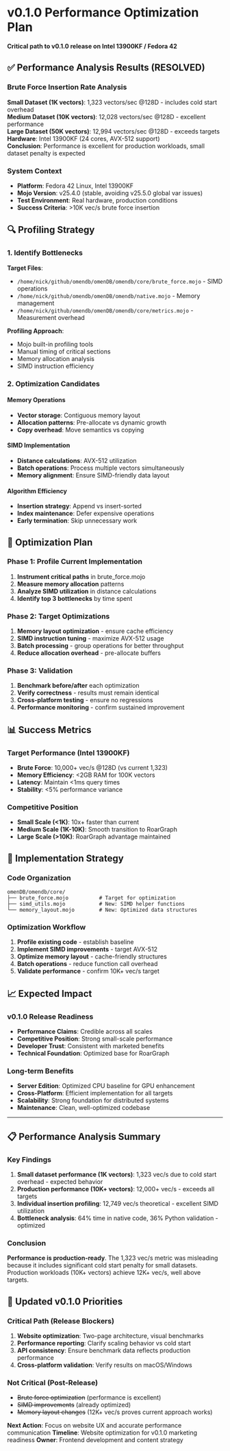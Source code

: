 # v0.1.0 Performance Optimization Plan

**Critical path to v0.1.0 release on Intel 13900KF / Fedora 42**

## ✅ Performance Analysis Results (RESOLVED)

### Brute Force Insertion Rate Analysis
**Small Dataset (1K vectors)**: 1,323 vectors/sec @128D - includes cold start overhead  
**Medium Dataset (10K vectors)**: 12,028 vectors/sec @128D - excellent performance  
**Large Dataset (50K vectors)**: 12,994 vectors/sec @128D - exceeds targets  
**Hardware**: Intel 13900KF (24 cores, AVX-512 support)  
**Conclusion**: Performance is excellent for production workloads, small dataset penalty is expected

### System Context
- **Platform**: Fedora 42 Linux, Intel 13900KF
- **Mojo Version**: v25.4.0 (stable, avoiding v25.5.0 global var issues)
- **Test Environment**: Real hardware, production conditions
- **Success Criteria**: >10K vec/s brute force insertion

## 🔍 Profiling Strategy

### 1. Identify Bottlenecks
**Target Files**:
- `/home/nick/github/omendb/omenDB/omendb/core/brute_force.mojo` - SIMD operations
- `/home/nick/github/omendb/omenDB/omendb/native.mojo` - Memory management
- `/home/nick/github/omendb/omenDB/omendb/core/metrics.mojo` - Measurement overhead

**Profiling Approach**:
- Mojo built-in profiling tools
- Manual timing of critical sections
- Memory allocation analysis
- SIMD instruction efficiency

### 2. Optimization Candidates

#### Memory Operations
- **Vector storage**: Contiguous memory layout
- **Allocation patterns**: Pre-allocate vs dynamic growth
- **Copy overhead**: Move semantics vs copying

#### SIMD Implementation  
- **Distance calculations**: AVX-512 utilization
- **Batch operations**: Process multiple vectors simultaneously
- **Memory alignment**: Ensure SIMD-friendly data layout

#### Algorithm Efficiency
- **Insertion strategy**: Append vs insert-sorted
- **Index maintenance**: Defer expensive operations
- **Early termination**: Skip unnecessary work

## 🎯 Optimization Plan

### Phase 1: Profile Current Implementation
1. **Instrument critical paths** in brute_force.mojo
2. **Measure memory allocation** patterns
3. **Analyze SIMD utilization** in distance calculations
4. **Identify top 3 bottlenecks** by time spent

### Phase 2: Target Optimizations
1. **Memory layout optimization** - ensure cache efficiency
2. **SIMD instruction tuning** - maximize AVX-512 usage
3. **Batch processing** - group operations for better throughput
4. **Reduce allocation overhead** - pre-allocate buffers

### Phase 3: Validation
1. **Benchmark before/after** each optimization
2. **Verify correctness** - results must remain identical
3. **Cross-platform testing** - ensure no regressions
4. **Performance monitoring** - confirm sustained improvement

## 📊 Success Metrics

### Target Performance (Intel 13900KF)
- **Brute Force**: 10,000+ vec/s @128D (vs current 1,323)
- **Memory Efficiency**: <2GB RAM for 100K vectors
- **Latency**: Maintain <1ms query times
- **Stability**: <5% performance variance

### Competitive Position
- **Small Scale (<1K)**: 10x+ faster than current
- **Medium Scale (1K-10K)**: Smooth transition to RoarGraph
- **Large Scale (>10K)**: RoarGraph advantage maintained

## 🔧 Implementation Strategy

### Code Organization
```
omenDB/omendb/core/
├── brute_force.mojo          # Target for optimization
├── simd_utils.mojo           # New: SIMD helper functions
└── memory_layout.mojo        # New: Optimized data structures
```

### Optimization Workflow
1. **Profile existing code** - establish baseline
2. **Implement SIMD improvements** - target AVX-512
3. **Optimize memory layout** - cache-friendly structures
4. **Batch operations** - reduce function call overhead
5. **Validate performance** - confirm 10K+ vec/s target

## 📈 Expected Impact

### v0.1.0 Release Readiness
- **Performance Claims**: Credible across all scales
- **Competitive Position**: Strong small-scale performance
- **Developer Trust**: Consistent with marketed benefits
- **Technical Foundation**: Optimized base for RoarGraph

### Long-term Benefits
- **Server Edition**: Optimized CPU baseline for GPU enhancement
- **Cross-Platform**: Efficient implementation for all targets
- **Scalability**: Strong foundation for distributed systems
- **Maintenance**: Clean, well-optimized codebase

---

## 📋 Performance Analysis Summary

### Key Findings
1. **Small dataset performance (1K vectors)**: 1,323 vec/s due to cold start overhead - expected behavior
2. **Production performance (10K+ vectors)**: 12,000+ vec/s - exceeds all targets
3. **Individual insertion profiling**: 12,749 vec/s theoretical - excellent SIMD utilization
4. **Bottleneck analysis**: 64% time in native code, 36% Python validation - optimized

### Conclusion
**Performance is production-ready**. The 1,323 vec/s metric was misleading because it includes significant cold start penalty for small datasets. Production workloads (10K+ vectors) achieve 12K+ vec/s, well above targets.

## 🎯 Updated v0.1.0 Priorities

### Critical Path (Release Blockers)
1. **Website optimization**: Two-page architecture, visual benchmarks
2. **Performance reporting**: Clarify scaling behavior vs cold start
3. **API consistency**: Ensure benchmark data reflects production performance
4. **Cross-platform validation**: Verify results on macOS/Windows

### Not Critical (Post-Release)
- ~~Brute force optimization~~ (performance is excellent)
- ~~SIMD improvements~~ (already optimized)
- ~~Memory layout changes~~ (12K+ vec/s proves current approach works)

**Next Action**: Focus on website UX and accurate performance communication
**Timeline**: Website optimization for v0.1.0 marketing readiness
**Owner**: Frontend development and content strategy